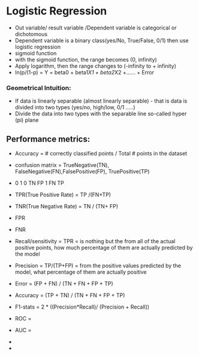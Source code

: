 # Logistic Regression
- Out variable/ result variable /Dependent variable is categorical or dichotomous 
- Dependent variable is a binary class(yes/No, True/False, 0/1) then use logistic regression
- sigmoid function
- with the sigmoid function, the range becomes (0, infinity)
- Apply logarithm, then the range changes to (-infinity to + infinity)
- ln(p/(1-p) = Y = beta0 + beta1*X1 + beta2*X2 +...... + Error

### Geometrical Intuition:
- If data is linearly separable (almost linearly separable) - that is data is divided into two types (yes/no, high/low, 0/1 .....)
- Divide the data into two types with the separable line so-called hyper (pi) plane

## Performance metrics:
- Accuracy = # correctly classified points / Total # points in the dataset
- confusion matrix = TrueNegative(TN), FalseNegative(FN),FalsePositive(FP), TruePositive(TP)
- 0	1
0	TN	FP
1	FN	TP
- TPR(True Positive Rate) = TP /(FN+TP)
- TNR(True Negative Rate) = TN / (TN+ FP)
- FPR
- FNR
- Recall/sensitivity = TPR = is nothing but the from all of the actual positive points, how much percentage of them are actually predicted by the model
- Precision = TP/(TP+FP) = from the positive values predicted by the model, what percentage of them are actually positive
- Error = (FP + FN) / (TN + FN + FP + TP) 
- Accuracy = (TP + TN) / (TN + FN + FP + TP) 
-  F1-stats = 2 * ((Precision*Recall)/ (Precision + Recall))
-  ROC =
-  AUC =
-  

-  
